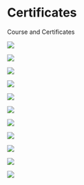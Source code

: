 # Certificates
Course and Certificates


![](GithubImages/Sony%20Monthona%20R%20K%20-%20Advanced%20SQL.png)

![](GithubImages/Sony%20Monthona%20R%20K%20-%20Python.png)

![](GithubImages/Sony%20Monthona%20R%20K%20-%20Machine%20Learning%20Explainability.png)

![](GithubImages/Sony%20Monthona%20R%20K%20-%20Data%20Cleaning.png)

![](GithubImages/Sony%20Monthona%20R%20K%20-%20Feature%20Engineering.png)

![](GithubImages/Rakamin.png)

![](GithubImages/Google%20analytics.png)

![](GithubImages/Google%20data%20studio.png)

![](GithubImages/Python(Basic).png)

![](GithubImages/SQLbasic.png)

![](GithubImages/Digital%20marketing.png)
